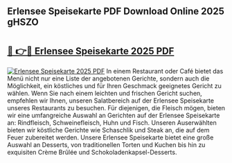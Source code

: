 ## Erlensee Speisekarte PDF Download Online 2025 gHSZO

# <h2><a href="http://gcdxwg.nevu.top/?p=Erlensee+Speisekarte">🔗 👉🔴 Erlensee Speisekarte 2025 PDF</a></h2>

[![Erlensee Speisekarte 2025 PDF](https://i.imgur.com/dBaPXMq.png)](http://gcdxwg.nevu.top/?p=Erlensee+Speisekarte)
In einem Restaurant oder Café bietet das Menü nicht nur eine Liste der angebotenen Gerichte, sondern auch die Möglichkeit, ein köstliches und für Ihren Geschmack geeignetes Gericht zu wählen. Wenn Sie nach einem leichten und frischen Gericht suchen, empfehlen wir Ihnen, unseren Salatbereich auf der Erlensee Speisekarte unseres Restaurants zu besuchen. Für diejenigen, die Fleisch mögen, bieten wir eine umfangreiche Auswahl an Gerichten auf der Erlensee Speisekarte an: Rindfleisch, Schweinefleisch, Huhn und Fisch. Unseren Auserwählten bieten wir köstliche Gerichte wie Schaschlik und Steak an, die auf dem Feuer zubereitet werden. Unsere Erlensee Speisekarte bietet eine große Auswahl an Desserts, von traditionellen Torten und Kuchen bis hin zu exquisiten Crème Brûlée und Schokoladenkapsel-Desserts.
